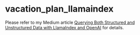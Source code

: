 # vacation_plan_llamaindex

Please refer to my Medium article [Querying Both Structured and Unstructured Data with LlamaIndex and OpenAI](https://betterprogramming.pub/querying-both-structured-and-unstructured-data-with-llamaindex-and-openai-8121c97ba57?sk=eb04af4739ced6b162443d471d02f4ca) for details.

